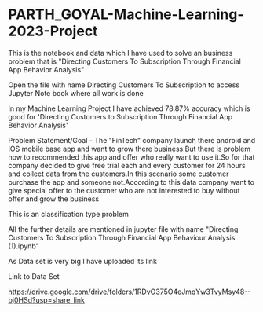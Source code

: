 # PARTH_GOYAL-Machine-Learning-2023-Project
This is the notebook and data which I have used to solve an business problem that is "Directing Customers To Subscription Through Financial App Behavior Analysis"

Open the file with name Directing Customers To Subscription to access Jupyter Note book where all work is done

In my Machine Learning Project I have achieved  78.87% accuracy which is good for 'Directing Customers to Subscription Through Financial App Behavior Analysis' 

Problem Statement/Goal - The "FinTech" company launch there android and IOS mobile base app and want to grow there business.But there is problem how to recommended this app and offer who really want to use it.So for that company decided to give free trial each and every customer for 24 hours and collect data from the customers.In this scenario some customer purchase the app and someone not.According to this data company want to give special offer to the customer who are not interested to buy without offer and grow the business

This is an classification type problem

All the further details are mentioned in jupyter file with name "Directing Customers To Subscription Through Financial App Behaviour Analysis (1).ipynb"

As Data set is very big  I have uploaded its link

Link to Data Set

https://drive.google.com/drive/folders/1RDvO375O4eJmqYw3TvyMsy48--bj0HSd?usp=share_link

